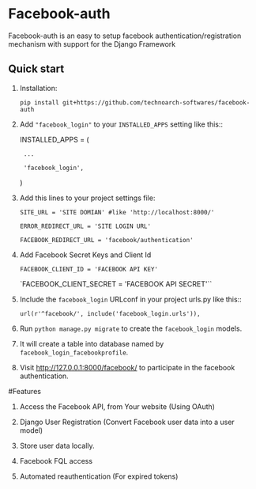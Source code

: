 # Facebook-auth
Facebook-auth is an easy to setup facebook authentication/registration
mechanism with support for the Django Framework

Quick start
-----------

1. Installation:

    `pip install git+https://github.com/technoarch-softwares/facebook-auth`

2. Add `"facebook_login"` to your `INSTALLED_APPS` setting like this::

    INSTALLED_APPS = (

        ...

        'facebook_login',

    )
    

3.   Add this lines to your project settings file:   
    
     `SITE_URL = 'SITE DOMIAN' #like 'http://localhost:8000/'`
    
     `ERROR_REDIRECT_URL = 'SITE LOGIN URL'`

     `FACEBOOK_REDIRECT_URL = 'facebook/authentication'`

4.  Add Facebook Secret Keys and Client Id    
    
     `FACEBOOK_CLIENT_ID = 'FACEBOOK API KEY'`
    
     `FACEBOOK_CLIENT_SECRET = 'FACEBOOK API SECRET'``
    
5. Include the `facebook_login` URLconf in your project urls.py like this::

    `url(r'^facebook/', include('facebook_login.urls')),`

6. Run `python manage.py migrate` to create the `facebook_login` models.

7. It will create a table into database named by `facebook_login_facebookprofile`.

8. Visit http://127.0.0.1:8000/facebook/ to participate in the facebook authentication.


#Features

1. Access the Facebook API, from Your website (Using OAuth)
        
2. Django User Registration (Convert Facebook user data into a user model)

3. Store user data locally.

4. Facebook FQL access

5. Automated reauthentication (For expired tokens)
